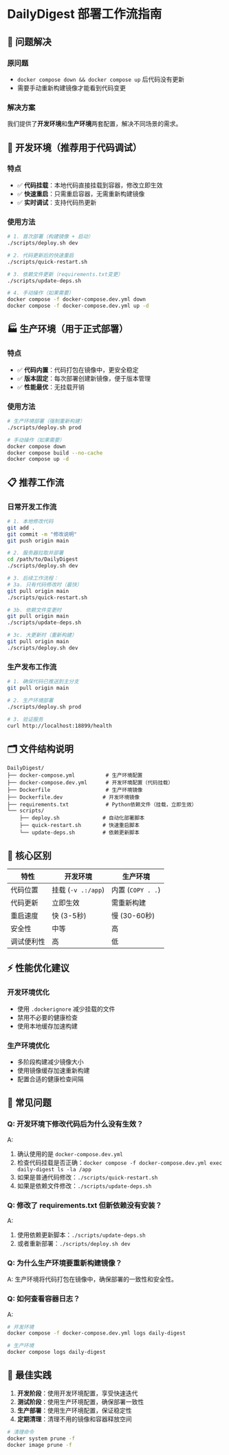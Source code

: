 # DailyDigest 部署工作流指南

## 🎯 问题解决

### 原问题
- `docker compose down && docker compose up` 后代码没有更新
- 需要手动重新构建镜像才能看到代码变更

### 解决方案
我们提供了**开发环境**和**生产环境**两套配置，解决不同场景的需求。

## 🔧 开发环境（推荐用于代码调试）

### 特点
- ✅ **代码挂载**：本地代码直接挂载到容器，修改立即生效
- ✅ **快速重启**：只需重启容器，无需重新构建镜像
- ✅ **实时调试**：支持代码热更新

### 使用方法

```bash
# 1. 首次部署（构建镜像 + 启动）
./scripts/deploy.sh dev

# 2. 代码更新后的快速重启
./scripts/quick-restart.sh

# 3. 依赖文件更新（requirements.txt变更）
./scripts/update-deps.sh

# 4. 手动操作（如果需要）
docker compose -f docker-compose.dev.yml down
docker compose -f docker-compose.dev.yml up -d
```

## 🏭 生产环境（用于正式部署）

### 特点
- ✅ **代码内置**：代码打包在镜像中，更安全稳定
- ✅ **版本固定**：每次部署创建新镜像，便于版本管理
- ✅ **性能最优**：无挂载开销

### 使用方法

```bash
# 生产环境部署（强制重新构建）
./scripts/deploy.sh prod

# 手动操作（如果需要）
docker compose down
docker compose build --no-cache
docker compose up -d
```

## 📋 推荐工作流

### 日常开发工作流

```bash
# 1. 本地修改代码
git add .
git commit -m "修改说明"
git push origin main

# 2. 服务器拉取并部署
cd /path/to/DailyDigest
./scripts/deploy.sh dev

# 3. 后续工作流程：
# 3a. 只有代码修改时（最快）
git pull origin main
./scripts/quick-restart.sh

# 3b. 依赖文件变更时
git pull origin main
./scripts/update-deps.sh

# 3c. 大更新时（重新构建）
git pull origin main
./scripts/deploy.sh dev
```

### 生产发布工作流

```bash
# 1. 确保代码已推送到主分支
git pull origin main

# 2. 生产环境部署
./scripts/deploy.sh prod

# 3. 验证服务
curl http://localhost:18899/health
```

## 🗂️ 文件结构说明

```
DailyDigest/
├── docker-compose.yml          # 生产环境配置
├── docker-compose.dev.yml      # 开发环境配置（代码挂载）
├── Dockerfile                  # 生产环境镜像
├── Dockerfile.dev             # 开发环境镜像
├── requirements.txt            # Python依赖文件（挂载，立即生效）
└── scripts/
    ├── deploy.sh              # 自动化部署脚本
    ├── quick-restart.sh       # 快速重启脚本
    └── update-deps.sh         # 依赖更新脚本
```

## 🎯 核心区别

| 特性 | 开发环境 | 生产环境 |
|------|----------|----------|
| 代码位置 | 挂载 (`-v .:/app`) | 内置 (`COPY . .`) |
| 代码更新 | 立即生效 | 需重新构建 |
| 重启速度 | 快 (3-5秒) | 慢 (30-60秒) |
| 安全性 | 中等 | 高 |
| 调试便利性 | 高 | 低 |

## ⚡ 性能优化建议

### 开发环境优化
- 使用 `.dockerignore` 减少挂载的文件
- 禁用不必要的健康检查
- 使用本地缓存加速构建

### 生产环境优化
- 多阶段构建减少镜像大小
- 使用镜像缓存加速重新构建
- 配置合适的健康检查间隔

## 🐛 常见问题

### Q: 开发环境下修改代码后为什么没有生效？
A: 
1. 确认使用的是 `docker-compose.dev.yml`
2. 检查代码挂载是否正确：`docker compose -f docker-compose.dev.yml exec daily-digest ls -la /app`
3. 如果是普通代码修改：`./scripts/quick-restart.sh`
4. 如果是依赖文件修改：`./scripts/update-deps.sh`

### Q: 修改了 requirements.txt 但新依赖没有安装？
A: 
1. 使用依赖更新脚本：`./scripts/update-deps.sh`
2. 或者重新部署：`./scripts/deploy.sh dev`

### Q: 为什么生产环境要重新构建镜像？
A: 生产环境将代码打包在镜像中，确保部署的一致性和安全性。

### Q: 如何查看容器日志？
A:
```bash
# 开发环境
docker compose -f docker-compose.dev.yml logs daily-digest

# 生产环境
docker compose logs daily-digest
```

## 🎉 最佳实践

1. **开发阶段**：使用开发环境配置，享受快速迭代
2. **测试阶段**：使用生产环境配置，确保部署一致性
3. **生产部署**：使用生产环境配置，保证稳定性
4. **定期清理**：清理不用的镜像和容器释放空间

```bash
# 清理命令
docker system prune -f
docker image prune -f
``` 
